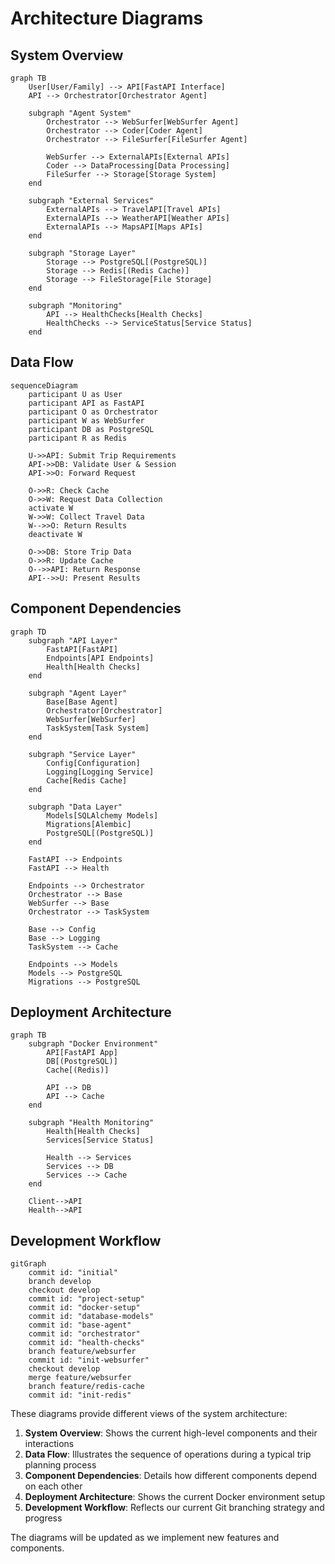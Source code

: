 # Architecture Diagrams

## System Overview

```mermaid
graph TB
    User[User/Family] --> API[FastAPI Interface]
    API --> Orchestrator[Orchestrator Agent]
    
    subgraph "Agent System"
        Orchestrator --> WebSurfer[WebSurfer Agent]
        Orchestrator --> Coder[Coder Agent]
        Orchestrator --> FileSurfer[FileSurfer Agent]
        
        WebSurfer --> ExternalAPIs[External APIs]
        Coder --> DataProcessing[Data Processing]
        FileSurfer --> Storage[Storage System]
    end
    
    subgraph "External Services"
        ExternalAPIs --> TravelAPI[Travel APIs]
        ExternalAPIs --> WeatherAPI[Weather APIs]
        ExternalAPIs --> MapsAPI[Maps APIs]
    end
    
    subgraph "Storage Layer"
        Storage --> PostgreSQL[(PostgreSQL)]
        Storage --> Redis[(Redis Cache)]
        Storage --> FileStorage[File Storage]
    end

    subgraph "Monitoring"
        API --> HealthChecks[Health Checks]
        HealthChecks --> ServiceStatus[Service Status]
    end
```

## Data Flow

```mermaid
sequenceDiagram
    participant U as User
    participant API as FastAPI
    participant O as Orchestrator
    participant W as WebSurfer
    participant DB as PostgreSQL
    participant R as Redis
    
    U->>API: Submit Trip Requirements
    API->>DB: Validate User & Session
    API->>O: Forward Request
    
    O->>R: Check Cache
    O->>W: Request Data Collection
    activate W
    W->>W: Collect Travel Data
    W-->>O: Return Results
    deactivate W
    
    O->>DB: Store Trip Data
    O->>R: Update Cache
    O-->>API: Return Response
    API-->>U: Present Results
```

## Component Dependencies

```mermaid
graph TD
    subgraph "API Layer"
        FastAPI[FastAPI]
        Endpoints[API Endpoints]
        Health[Health Checks]
    end
    
    subgraph "Agent Layer"
        Base[Base Agent]
        Orchestrator[Orchestrator]
        WebSurfer[WebSurfer]
        TaskSystem[Task System]
    end
    
    subgraph "Service Layer"
        Config[Configuration]
        Logging[Logging Service]
        Cache[Redis Cache]
    end
    
    subgraph "Data Layer"
        Models[SQLAlchemy Models]
        Migrations[Alembic]
        PostgreSQL[(PostgreSQL)]
    end
    
    FastAPI --> Endpoints
    FastAPI --> Health
    
    Endpoints --> Orchestrator
    Orchestrator --> Base
    WebSurfer --> Base
    Orchestrator --> TaskSystem
    
    Base --> Config
    Base --> Logging
    TaskSystem --> Cache
    
    Endpoints --> Models
    Models --> PostgreSQL
    Migrations --> PostgreSQL
```

## Deployment Architecture

```mermaid
graph TB
    subgraph "Docker Environment"
        API[FastAPI App]
        DB[(PostgreSQL)]
        Cache[(Redis)]
        
        API --> DB
        API --> Cache
    end
    
    subgraph "Health Monitoring"
        Health[Health Checks]
        Services[Service Status]
        
        Health --> Services
        Services --> DB
        Services --> Cache
    end
    
    Client-->API
    Health-->API
```

## Development Workflow

```mermaid
gitGraph
    commit id: "initial"
    branch develop
    checkout develop
    commit id: "project-setup"
    commit id: "docker-setup"
    commit id: "database-models"
    commit id: "base-agent"
    commit id: "orchestrator"
    commit id: "health-checks"
    branch feature/websurfer
    commit id: "init-websurfer"
    checkout develop
    merge feature/websurfer
    branch feature/redis-cache
    commit id: "init-redis"
```

These diagrams provide different views of the system architecture:
1. **System Overview**: Shows the current high-level components and their interactions
2. **Data Flow**: Illustrates the sequence of operations during a typical trip planning process
3. **Component Dependencies**: Details how different components depend on each other
4. **Deployment Architecture**: Shows the current Docker environment setup
5. **Development Workflow**: Reflects our current Git branching strategy and progress

The diagrams will be updated as we implement new features and components. 